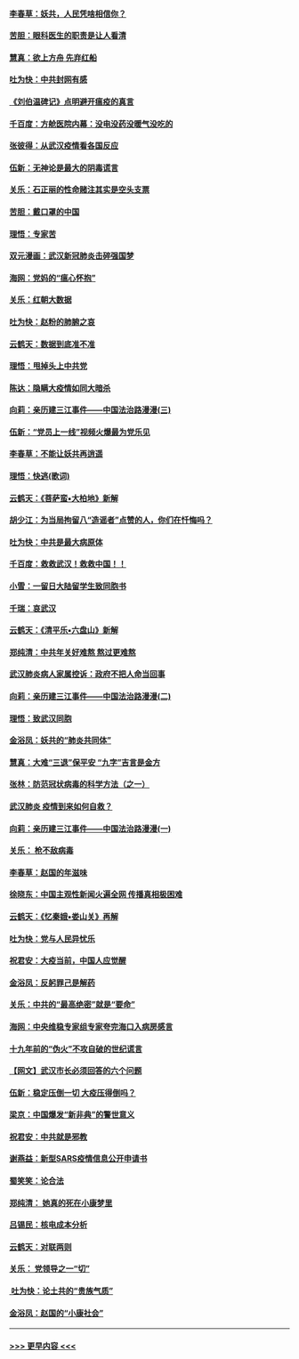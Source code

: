 #### [李春草：妖共，人民凭啥相信你？](../pages/nsc993/n11855196.md?t=02091755) 
#### [苦胆：眼科医生的职责是让人看清](../pages/nsc993/n11853840.md?t=02091755) 
#### [慧真：欲上方舟 先弃红船](../pages/nsc993/n11853483.md?t=02091755) 
#### [吐为快：中共封网有感](../pages/nsc993/n11852575.md?t=02091755) 
#### [《刘伯温碑记》点明避开瘟疫的真言](../pages/nsc993/n11852128.md?t=02091755) 
#### [千百度：方舱医院内幕：没电没药没暖气没吃的](../pages/nsc993/n11850211.md?t=02091755) 
#### [张彼得：从武汉疫情看各国反应](../pages/nsc993/n11850102.md?t=02091755) 
#### [伍新：无神论是最大的阴毒谎言](../pages/nsc993/n11846129.md?t=02091755) 
#### [关乐：石正丽的性命赌注其实是空头支票](../pages/nsc993/n11846109.md?t=02091755) 
#### [苦胆：戴口罩的中国](../pages/nsc993/n11845576.md?t=02091755) 
#### [理悟：专家苦](../pages/nsc993/n11845564.md?t=02091755) 
#### [双元漫画：武汉新冠肺炎击碎强国梦](../pages/nsc993/n11843320.md?t=02091755) 
#### [海网：党妈的“瘟心怀抱”](../pages/nsc993/n11840740.md?t=02091755) 
#### [关乐：红朝大数据](../pages/nsc993/n11840675.md?t=02091755) 
#### [吐为快：赵粉的肺腑之哀](../pages/nsc993/n11840618.md?t=02091755) 
#### [云鹤天：数据到底准不准](../pages/nsc993/n11840325.md?t=02091755) 
#### [理悟：甩掉头上中共党](../pages/nsc993/n11838826.md?t=02091755) 
#### [陈达：隐瞒大疫情如同大暗杀](../pages/nsc993/n11838771.md?t=02091755) 
#### [向莉：亲历建三江事件——中国法治路漫漫(三)](../pages/nsc993/n11831825.md?t=02091755) 
#### [伍新：“党员上一线”视频火爆最为党乐见](../pages/nsc993/n11838200.md?t=02091755) 
#### [李春草：不能让妖共再逍遥](../pages/nsc993/n11838102.md?t=02091755) 
#### [理悟：快逃(歌词)](../pages/nsc993/n11838083.md?t=02091755) 
#### [云鹤天：《菩萨蛮▪大柏地》新解](../pages/nsc993/n11838059.md?t=02091755) 
#### [胡少江：为当局拘留八“造谣者”点赞的人，你们在忏悔吗？](../pages/nsc993/n11836801.md?t=02091755) 
#### [吐为快：中共是最大病原体](../pages/nsc993/n11836748.md?t=02091755) 
#### [千百度：救救武汉！救救中国！！](../pages/nsc993/n11836145.md?t=02091755) 
#### [小雪：一留日大陆留学生致同胞书](../pages/nsc993/n11834624.md?t=02091755) 
#### [千瑞：哀武汉](../pages/nsc993/n11833647.md?t=02091755) 
#### [云鹤天：《清平乐▪六盘山》新解](../pages/nsc993/n11833611.md?t=02091755) 
#### [郑纯清：中共年关好难熬 熬过更难熬](../pages/nsc993/n11833489.md?t=02091755) 
#### [武汉肺炎病人家属控诉：政府不把人命当回事](../pages/nsc993/n11833205.md?t=02091755) 
#### [向莉：亲历建三江事件——中国法治路漫漫(二)](../pages/nsc993/n11829102.md?t=02091755) 
#### [理悟：致武汉同胞](../pages/nsc993/n11831522.md?t=02091755) 
#### [金浴凤：妖共的“肺炎共同体”](../pages/nsc993/n11829448.md?t=02091755) 
#### [慧真：大难“三退”保平安 “九字”吉言是金方](../pages/nsc993/n11829501.md?t=02091755) 
#### [张林：防范冠状病毒的科学方法（之一）](../pages/nsc993/n11828618.md?t=02091755) 
#### [武汉肺炎 疫情到来如何自救？](../pages/nsc993/n11827632.md?t=02091755) 
#### [向莉：亲历建三江事件——中国法治路漫漫(一)](../pages/nsc993/n11827190.md?t=02091755) 
#### [关乐： 枪不敌病毒](../pages/nsc993/n11826746.md?t=02091755) 
#### [李春草：赵国的年滋味](../pages/nsc993/n11826321.md?t=02091755) 
#### [徐晓东：中国主观性新闻火遍全网 传播真相极困难](../pages/nsc993/n11826508.md?t=02091755) 
#### [云鹤天：《忆秦娥▪娄山关》再解](../pages/nsc993/n11824682.md?t=02091755) 
#### [吐为快：党与人民异忧乐](../pages/nsc993/n11824660.md?t=02091755) 
#### [祝君安：大疫当前，中国人应觉醒](../pages/nsc993/n11821946.md?t=02091755) 
#### [金浴凤：反躬罪己是解药](../pages/nsc993/n11820280.md?t=02091755) 
#### [关乐：中共的“最高绝密”就是“要命”](../pages/nsc993/n11816946.md?t=02091755) 
#### [海网：中央维稳专家组专家夸完海口入病房感言](../pages/nsc993/n11815138.md?t=02091755) 
#### [十九年前的“伪火”不攻自破的世纪谎言](../pages/nsc993/n11813238.md?t=02091755) 
#### [【网文】武汉市长必须回答的六个问题](../pages/nsc993/n11813848.md?t=02091755) 
#### [伍新：稳定压倒一切 大疫压得倒吗？](../pages/nsc993/n11812634.md?t=02091755) 
#### [梁京：中国爆发“新非典”的警世意义](../pages/nsc993/n11812554.md?t=02091755) 
#### [祝君安：中共就是邪教](../pages/nsc993/n11812431.md?t=02091755) 
#### [谢燕益：新型SARS疫情信息公开申请书](../pages/nsc993/n11808840.md?t=02091755) 
#### [蜀笑笑：论合法](../pages/nsc993/n11808064.md?t=02091755) 
#### [郑纯清： 她真的死在小康梦里](../pages/nsc993/n11806623.md?t=02091755) 
#### [吕锡民：核电成本分析](../pages/nsc993/n11806284.md?t=02091755) 
#### [云鹤天：对联两则](../pages/nsc993/n11805957.md?t=02091755) 
#### [关乐： 党领导之一“切”](../pages/nsc993/n11804505.md?t=02091755) 
#### [ 吐为快：论土共的“贵族气质”](../pages/nsc993/n11804490.md?t=02091755) 
#### [金浴凤：赵国的“小康社会”](../pages/nsc993/n11804452.md?t=02091755) 

----
#### [ >>> 更早内容 <<< ](../indexes/nsc993-earlier.md)
